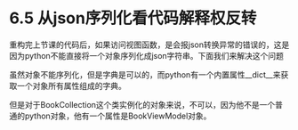 # 6.5 从json序列化看代码解释权反转

重构完上节课的代码后，如果访问视图函数，是会报json转换异常的错误的，这是因为python不能直接将一个对象序列化成json字符串。下面我们来解决这个问题


虽然对象不能序列化，但是字典是可以的，而python有一个内置属性\_\_dict__来获取一个对象所有属性组成的字典。

但是对于BookCollection这个类实例化的对象来说，不可以，因为他不是一个普通的python对象，他有一个属性是BookViewModel对象。